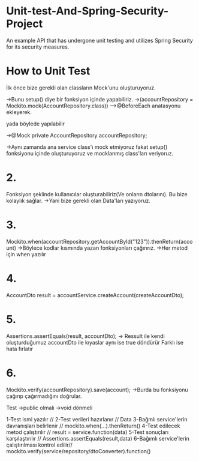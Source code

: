 # Unit-test-And-Spring-Security-Project
An example API that has undergone unit testing and utilizes Spring Security for its security measures.   


# How to Unit Test

İlk önce bize gerekli olan classların Mock'unu oluşturuyoruz.

->Bunu setup() diye bir fonksiyon içinde yapabiliriz.
->(accountRepository = Mockito.mock(AccountRepository.class))
-->@BeforeEach anatasyonu ekleyerek.

yada  böylede yapılabilir

->@Mock
  private AccountRepository accountRepository;

->Aynı zamanda ana service class'ı mock etmiyoruz fakat
setup() fonksiyonu içinde oluşturuyoruz ve mocklanmış class'ları veriyoruz.


# 2.
Fonksiyon şeklinde kullanıcılar oluşturabiliriz(Ve onların dtolarını).
Bu bize kolaylık sağlar.
->Yani bize gerekli olan Data'ları yazıyoruz.

# 3.
Mockito.when(accountRepository.getAccountById("123")).thenReturn(account)
->Böylece kodlar kısmında yazan fonksiyonları çağırırız.
->Her metod için when yazılır

# 4.
AccountDto result = accountService.createAccount(createAccountDto);

# 5.
Assertions.assertEquals(result, accountDto);
-> Ressult ile kendi oluşturduğumuz accountDto ile kıyaslar aynı ise true döndürür
	Farklı ise hata fırlatır

# 6.
Mockito.verify(accountRepository).save(account);
->Burda bu fonksiyonu çağırıp çağırmadığını doğrular.


Test
->public olmalı
->void dönmeli


1-Test ismi yazılır        //
2-Test verileri hazırlanır       // Data
3-Bağmlı service'lerin davranışları belirlenir  // mockito.when(...).thenReturn()
4-Test edilecek metod çalıştırılır		// result = service.function(data)
5-Test sonuçları karşılaştırılır		// Assertions.assertEquals(result,data)
6-Bağımlı service'lerin çalıştırılması kontrol edilir// mockito.verify(service/repository/dtoConverter).function()

